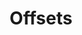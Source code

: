 ---
title: Offsets
icon: icon.png
filter: filter-offsets

content:
    items: 
        - '@taxonomy.function': stud_shift
        - '@taxonomy.function': stud_lift
    filter:
        published: true
        type: 'tech'    
    order:
        by: header.taxonomy.partcount
        dir: asc
    limit: 12
    pagination: true

########################################################################
# Needed because size of paginated collection can't be queried
# See issue https://github.com/getgrav/grav-plugin-pagination/issues/29
unpaginated:
    items: 
        - '@taxonomy.function': stud_shift
        - '@taxonomy.function': stud_lift
    filter:
        published: true
        type: 'tech'   
########################################################################

form:
    name: filter-offsets
    id: items-filter
    classes: row
    fields:
        -
            name: filter
            type: fieldset
            id: filter
            classes: "col-12 col-md-6 text-center text-md-left"
            fields:
                -
                    name: offset_type
                    label: Type
                    type: select
                    id: offset_type
                    classes: custom-select
                    options:
                        'all': 'All Types'
                        'stud_lift': 'Stud Lift'
                        'stud_shift': 'Stud Shift'
                - 
                    name: offset_length
                    label: Length
                    type: select
                    id: offset_length
                    classes: custom-select
                    options:
                        'all': 'All Lengths'
                        '10' : '1/2 Stud'
                        '5'  : '1/4 Stud'
                        '4'  : '1/5 Stud'
                        '2'  : '1/10 Stud'
                        '1'  : '1/20 Stud'
                        'flex' : Flexible
        -
            name: sorting
            type: fieldset
            id: sorting
            classes: "col-12 col-md-6 text-center text-md-right"
            fields:
                - 
                    name: order_by
                    label: Order By
                    type: select
                    id: order_by
                    classes: custom-select
                    default: 'header.taxonomy.partcount'
                    options:
                        'title': 'by Title'
                        'date': 'by Date Added'
                        'modified': 'by Date Modified'
                        'header.taxonomy.partcount': 'by Part Count'
                        'random': 'in Random Order'
                -
                    name: order_dir
                    label: Order Direction
                    type: select
                    id: order_dir
                    classes: custom-select
                    default: 'asc'
                    options:
                        'asc': 'Up'
                        'desc': 'Down'
    buttons:
        submit:
            value: Filter
    process:
        redirect: >-
            /en/techs/offsets/{% 
                set offset_length = form.value.offset_length                                     %}{%
                set offset_length = offset_length|slice(0,3) == 'all' ? 'all' : offset_length    %}{%
                set offset_type   = form.value.offset_type                                       %}{%
                if offset_type == 'all'                                                          %}{%
                    if offset_length != 'all'                                                    %}{%
                        set filter = 'offset_length:' ~ offset_length  ~ '/'                     %}{%
                    endif                                                                        %}{%
                else                                                                             %}{%
                    if offset_length != 'all'                                                    %}{%
                        set filter = offset_type ~ '_length:' ~ offset_length  ~ '/'             %}{%
                    else                                                                         %}{%
                        set filter = 'function:' ~ offset_type  ~ '/'                            %}{%
                    endif                                                                        %}{%
                endif                                                                            %}{{ filter }}{%
                set order_by = form.value.order_by                                               %}{%
                set order_dir = form.value.order_dir                                             %}{%
                set ordering = 'orderby:' ~ order_by ~ '/orderdir:' ~ order_dir                  %}{{ ordering }}

---